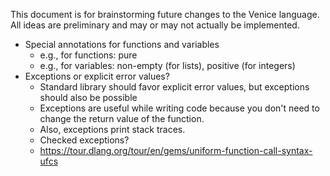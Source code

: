 This document is for brainstorming future changes to the Venice language. All ideas are preliminary and may or may not actually be implemented.

- Special annotations for functions and variables
  - e.g., for functions: pure
  - e.g., for variables: non-empty (for lists), positive (for integers)
- Exceptions or explicit error values?
  - Standard library should favor explicit error values, but exceptions should also be possible
  - Exceptions are useful while writing code because you don't need to change the return value of the function.
  - Also, exceptions print stack traces.
  - Checked exceptions?
  - <https://tour.dlang.org/tour/en/gems/uniform-function-call-syntax-ufcs>

